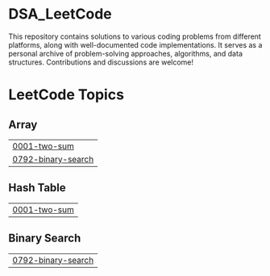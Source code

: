 # DSA_LeetCode
This repository contains solutions to various coding problems from different platforms, along with well-documented code implementations. It serves as a personal archive of problem-solving approaches, algorithms, and data structures. Contributions and discussions are welcome!

<!---LeetCode Topics Start-->
# LeetCode Topics
## Array
|  |
| ------- |
| [0001-two-sum](https://github.com/arpity123/DSA_LeetCode/tree/master/0001-two-sum) |
| [0792-binary-search](https://github.com/arpity123/DSA_LeetCode/tree/master/0792-binary-search) |
## Hash Table
|  |
| ------- |
| [0001-two-sum](https://github.com/arpity123/DSA_LeetCode/tree/master/0001-two-sum) |
## Binary Search
|  |
| ------- |
| [0792-binary-search](https://github.com/arpity123/DSA_LeetCode/tree/master/0792-binary-search) |
<!---LeetCode Topics End-->